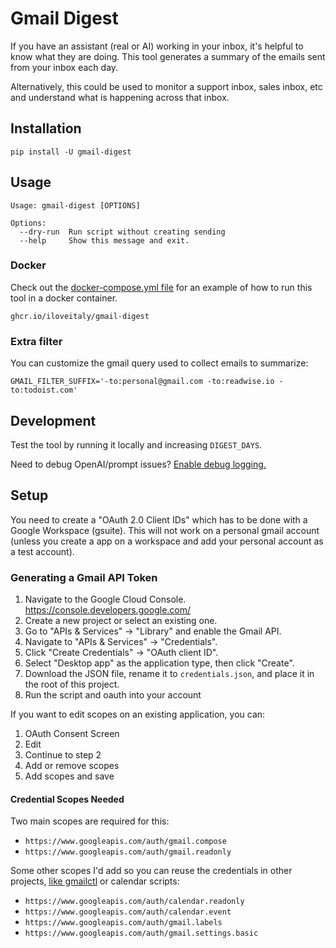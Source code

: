 # Gmail Digest

If you have an assistant (real or AI) working in your inbox, it's helpful to know what they are doing. This tool generates a summary of the emails sent from your inbox each day.

Alternatively, this could be used to monitor a support inbox, sales inbox, etc and understand what is happening across that inbox.

## Installation

```shell
pip install -U gmail-digest
```

## Usage

```shell
Usage: gmail-digest [OPTIONS]

Options:
  --dry-run  Run script without creating sending
  --help     Show this message and exit.
```

### Docker

Check out the [docker-compose.yml file](./docker-compose.yml) for an example of how to run this tool in a docker container.

```
ghcr.io/iloveitaly/gmail-digest
```

### Extra filter

You can customize the gmail query used to collect emails to summarize:

```shell
GMAIL_FILTER_SUFFIX='-to:personal@gmail.com -to:readwise.io -to:todoist.com'
```

## Development

Test the tool by running it locally and increasing `DIGEST_DAYS`.

Need to debug OpenAI/prompt issues? [Enable debug logging.](https://stackoverflow.com/questions/76256249/logging-in-the-open-ai-python-library/78214464#78214464)

## Setup

You need to create a "OAuth 2.0 Client IDs" which has to be done with a Google Workspace (gsuite). This will not work on a personal gmail account (unless you create a app on a workspace and add your personal account as a test account).

### Generating a Gmail API Token

1. Navigate to the Google Cloud Console. https://console.developers.google.com/
2. Create a new project or select an existing one.
3. Go to "APIs & Services" -> "Library" and enable the Gmail API.
4. Navigate to "APIs & Services" -> "Credentials".
5. Click "Create Credentials" -> "OAuth client ID".
6. Select "Desktop app" as the application type, then click "Create".
7. Download the JSON file, rename it to `credentials.json`, and place it in the root of this project.
8. Run the script and oauth into your account

If you want to edit scopes on an existing application, you can:

1. OAuth Consent Screen
2. Edit
3. Continue to step 2
4. Add or remove scopes
5. Add scopes and save

#### Credential Scopes Needed

Two main scopes are required for this:

* `https://www.googleapis.com/auth/gmail.compose`
* `https://www.googleapis.com/auth/gmail.readonly`

Some other scopes I'd add so you can reuse the credentials in other projects, [like gmailctl](https://github.com/mbrt/gmailctl) or calendar scripts:

* `https://www.googleapis.com/auth/calendar.readonly`
* `https://www.googleapis.com/auth/calendar.event`
* `https://www.googleapis.com/auth/gmail.labels`
* `https://www.googleapis.com/auth/gmail.settings.basic`
